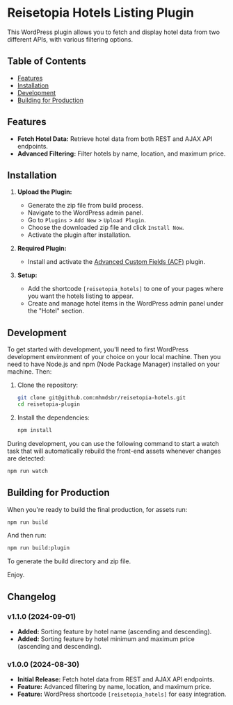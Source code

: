 # Reisetopia Hotels Listing Plugin

This WordPress plugin allows you to fetch and display hotel data from two different APIs, with various filtering options.

## Table of Contents

- [Features](#features)
- [Installation](#installation)
- [Development](#development)
- [Building for Production](#building-for-production)

## Features

- **Fetch Hotel Data:** Retrieve hotel data from both REST and AJAX API endpoints.
- **Advanced Filtering:** Filter hotels by name, location, and maximum price.

## Installation

1. **Upload the Plugin:**
   - Generate the zip file from build process.
   - Navigate to the WordPress admin panel.
   - Go to `Plugins` > `Add New` > `Upload Plugin`.
   - Choose the downloaded zip file and click `Install Now`.
   - Activate the plugin after installation.

2. **Required Plugin:**
   - Install and activate the [Advanced Custom Fields (ACF)](https://wordpress.org/plugins/advanced-custom-fields/) plugin.

3. **Setup:**
   - Add the shortcode `[reisetopia_hotels]` to one of your pages where you want the hotels listing to appear.
   - Create and manage hotel items in the WordPress admin panel under the "Hotel" section.


## Development

To get started with development, you'll need to first WordPress development environment of your choice on your local machine. Then you need to have Node.js and npm (Node Package Manager) installed on your machine. Then:
1. Clone the repository:
    ```bash
    git clone git@github.com:mhmdsbr/reisetopia-hotels.git
    cd reisetopia-plugin
    ```
   
2. Install the dependencies:
    ```bash
    npm install
    ```


During development, you can use the following command to start a watch task that will automatically rebuild the front-end assets whenever changes are detected:
   ```bash
   npm run watch
   ```

## Building for Production

When you're ready to build the final production, for assets run:
   ```bash
   npm run build
   ```
And then run:
   ```bash
   npm run build:plugin
   ```
To generate the build directory and zip file.

Enjoy.


## Changelog

### v1.1.0 (2024-09-01)
- **Added:** Sorting feature by hotel name (ascending and descending).
- **Added:** Sorting feature by hotel minimum and maximum price (ascending and descending).

### v1.0.0 (2024-08-30)
- **Initial Release:** Fetch hotel data from REST and AJAX API endpoints.
- **Feature:** Advanced filtering by name, location, and maximum price.
- **Feature:** WordPress shortcode `[reisetopia_hotels]` for easy integration.
